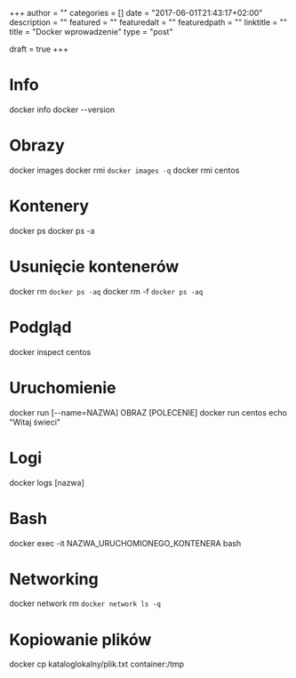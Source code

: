 +++
author = ""
categories = []
date = "2017-06-01T21:43:17+02:00"
description = ""
featured = ""
featuredalt = ""
featuredpath = ""
linktitle = ""
title = "Docker wprowadzenie"
type = "post"

draft = true
+++

# Info
docker info
docker --version

# Obrazy
docker images
docker rmi `docker images -q`
docker rmi centos

# Kontenery
docker ps
docker ps -a

# Usunięcie kontenerów
docker rm `docker ps -aq`
docker rm -f `docker ps -aq`

# Podgląd
docker inspect centos

# Uruchomienie
docker run [--name=NAZWA] OBRAZ [POLECENIE]
docker run centos echo "Witaj świeci"

# Logi
docker logs [nazwa]

# Bash
docker exec -it NAZWA_URUCHOMIONEGO_KONTENERA bash

# Networking
docker network rm `docker network ls -q`

# Kopiowanie plików

docker cp kataloglokalny/plik.txt container:/tmp